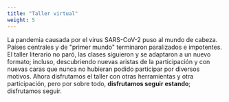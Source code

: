 ```yaml
---
title: "Taller virtual"
weight: 5
---
```


La pandemia causada por el virus SARS-CoV-2 puso al mundo de cabeza. Países centrales y de &quot;primer mundo&quot; terminaron paralizados e impotentes. El taller literario no paró, las clases siguieron y se adaptaron a un nuevo formato; incluso, descubriendo nuevas aristas de la participación y con nuevas caras que nunca no hubieran podido participar por diversos motivos. Ahora disfrutamos el taller con otras herramientas y otra participación, pero por sobre todo, <strong>disfrutamos seguir estando</strong>; disfrutamos seguir.
